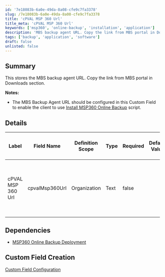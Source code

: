 ```yaml
---
id: '7e18083b-6a0e-49da-8a08-cfe9c7fa3378'
slug: /7e18083b-6a0e-49da-8a08-cfe9c7fa3378
title: 'cPVAL MSP 360 Url'
title_meta: 'cPVAL MSP 360 Url'
keywords: ['msp360', 'online-backup', 'installation', 'application']
description: 'MBS backup agent URL. Copy the link from MBS portal in Downloads section.'
tags: ['backup', 'application', 'software']
draft: false
unlisted: false
---
```


## Summary

This stores the MBS backup agent URL. Copy the link from MBS portal in Downloads section.

**Notes:**

- The MBS Backup Agent URL should be configured in this Custom Field to enable the client to use [Install MSP360 Online Backup](/docs/104e0456-6bb4-4e65-b0c0-0f8b6c0a4d8b) script.

## Details

| Label | Field Name | Definition Scope | Type | Required | Default Value | Technician Permission | Automation Permission | API Permission | Description | Tool Tip | Footer Text | Organization Custom Field Tab Name |
| ----- | ---- | ---------------- | ---- | -------- | ------------- | --------------------- | --------------------- | -------------- | ----------- | -------- | ----------- | ----------- |
| cPVAL MSP 360 Url | cpvalMsp360Url | Organization | Text | false |  | `Editable` | `Read/Write` | `Read/Write` | MBS backup agent URL. Copy the link from MBS portal in Downloads section. | MBS backup agent URL. Copy the link from MBS portal in Downloads section. | MSP 360 Url | MSP 360 Online Backup |

## Dependencies

- [MSP360 Online Backup Deployment](2f783bba-4022-43d3-8bb4-a768f68fe8c2)

## Custom Field Creation

[Custom Field Configuration](https://github.com/ProVal-Tech/ninjarmm/blob/main/custom-fields/cpval-msp-360-url.toml)
